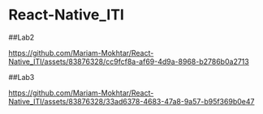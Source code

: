 # React-Native_ITI

##Lab2



https://github.com/Mariam-Mokhtar/React-Native_ITI/assets/83876328/cc9fcf8a-af69-4d9a-8968-b2786b0a2713


##Lab3


https://github.com/Mariam-Mokhtar/React-Native_ITI/assets/83876328/33ad6378-4683-47a8-9a57-b95f369b0e47

